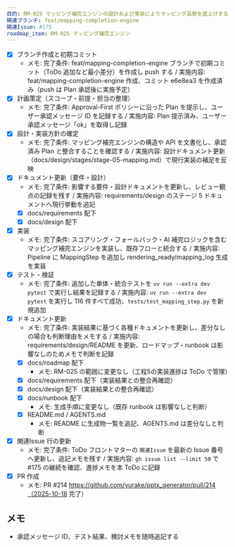 ```yaml
---
目的: RM-025 マッピング補完エンジンの設計および実装によりマッピング品質を底上げする
関連ブランチ: feat/mapping-completion-engine
関連Issue: #175
roadmap_item: RM-025 マッピング補完エンジン
---
```


- [x] ブランチ作成と初期コミット
  - メモ: 完了条件: feat/mapping-completion-engine ブランチで初期コミット（ToDo 追加など最小差分）を作成し push する / 実施内容: feat/mapping-completion-engine 作成、コミット e6e8ea3 を作成済み（push は Plan 承認後に実施予定）
- [x] 計画策定（スコープ・前提・担当の整理）
  - メモ: 完了条件: Approval-First ポリシーに沿った Plan を提示し、ユーザー承認メッセージ ID を記録する / 実施内容: Plan 提示済み、ユーザー承認メッセージ「ok」を取得し記録
- [x] 設計・実装方針の確定
  - メモ: 完了条件: マッピング補完エンジンの構造や API を文書化し、承認済み Plan と整合することを確認する / 実施内容: 設計ドキュメント更新（docs/design/stages/stage-05-mapping.md）で現行実装の補足を反映
- [x] ドキュメント更新（要件・設計）
  - メモ: 完了条件: 影響する要件・設計ドキュメントを更新し、レビュー観点の記録を残す / 実施内容: requirements/design のステージ 5 ドキュメントへ現行挙動を追記
  - [x] docs/requirements 配下
  - [x] docs/design 配下
- [x] 実装
  - メモ: 完了条件: スコアリング・フォールバック・AI 補完ロジックを含むマッピング補完エンジンを実装し、既存フローと統合する / 実施内容: Pipeline に MappingStep を追加し rendering_ready/mapping_log 生成を実装
- [x] テスト・検証
  - メモ: 完了条件: 追加した単体・統合テストを `uv run --extra dev pytest` で実行し結果を記録する / 実施内容: `uv run --extra dev pytest` を実行し 116 件すべて成功、`tests/test_mapping_step.py` を新規追加
- [x] ドキュメント更新
  - メモ: 完了条件: 実装結果に基づく各種ドキュメントを更新し、差分なしの場合も判断理由をメモする / 実施内容: requirements/design/README を更新、ロードマップ・runbook は影響なしのためメモで判断を記録
  - [x] docs/roadmap 配下
    - メモ: RM-025 の範囲に変更なし（工程5の実装進捗は ToDo で管理）
  - [x] docs/requirements 配下（実装結果との整合再確認）
  - [x] docs/design 配下（実装結果との整合再確認）
  - [x] docs/runbook 配下
    - メモ: 生成手順に変更なし（既存 runbook は影響なしと判断）
  - [x] README.md / AGENTS.md
    - メモ: README に生成物一覧を追記、AGENTS.md は差分なしと判断
- [x] 関連Issue 行の更新
  - メモ: 完了条件: ToDo フロントマターの `関連Issue` を最新の Issue 番号へ更新し、追記メモを残す / 実施内容: `gh issue list --limit 50` で #175 の継続を確認、進捗メモを本 ToDo に記録
- [x] PR 作成
  - メモ: PR #214 https://github.com/yurake/pptx_generator/pull/214（2025-10-18 完了）

## メモ
- 承認メッセージ ID、テスト結果、検討メモを随時追記する
